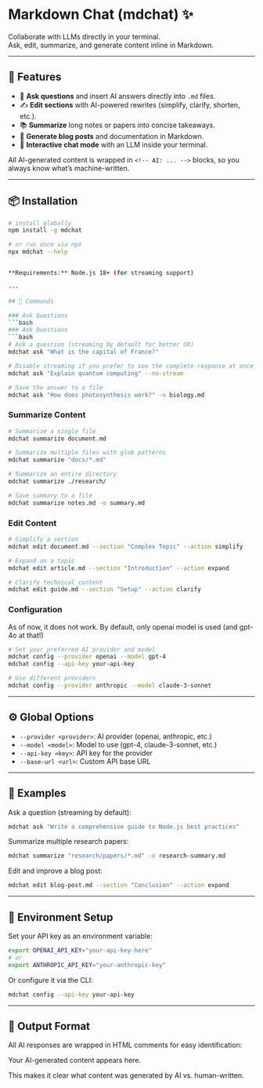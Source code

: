 # Markdown Chat (mdchat) ✨  
Collaborate with LLMs directly in your terminal.  
Ask, edit, summarize, and generate content inline in Markdown.  

---

## 🚀 Features
- 📝 **Ask questions** and insert AI answers directly into `.md` files.  
- ✍️ **Edit sections** with AI-powered rewrites (simplify, clarify, shorten, etc.).  
- 📚 **Summarize** long notes or papers into concise takeaways.  
- 📄 **Generate blog posts** and documentation in Markdown.  
- 💬 **Interactive chat mode** with an LLM inside your terminal.  

All AI-generated content is wrapped in `<!-- AI: ... -->` blocks, so you always know what’s machine-written.  

---

## 📦 Installation
```bash
# install globally
npm install -g mdchat

# or run once via npx
npx mdchat --help


**Requirements:** Node.js 18+ (for streaming support)

---

## 🎯 Commands

### Ask Questions
```bash
### Ask Questions
```bash
# Ask a question (streaming by default for better UX)
mdchat ask "What is the capital of France?"

# Disable streaming if you prefer to see the complete response at once
mdchat ask "Explain quantum computing" --no-stream

# Save the answer to a file
mdchat ask "How does photosynthesis work?" -o biology.md
```

### Summarize Content
```bash
# Summarize a single file
mdchat summarize document.md

# Summarize multiple files with glob patterns
mdchat summarize "docs/*.md"

# Summarize an entire directory
mdchat summarize ./research/

# Save summary to a file
mdchat summarize notes.md -o summary.md
```

### Edit Content  
```bash
# Simplify a section
mdchat edit document.md --section "Complex Topic" --action simplify

# Expand on a topic
mdchat edit article.md --section "Introduction" --action expand

# Clarify technical content
mdchat edit guide.md --section "Setup" --action clarify
```

### Configuration
As of now, it does not work. By default, only openai model is used (and gpt-4o at that!)
```bash
# Set your preferred AI provider and model
mdchat config --provider openai --model gpt-4
mdchat config --api-key your-api-key

# Use different providers
mdchat config --provider anthropic --model claude-3-sonnet
```

---

## ⚙️ Global Options
- `--provider <provider>`: AI provider (openai, anthropic, etc.)
- `--model <model>`: Model to use (gpt-4, claude-3-sonnet, etc.)
- `--api-key <key>`: API key for the provider
- `--base-url <url>`: Custom API base URL

---

## 🎨 Examples

Ask a question (streaming by default):
```bash
mdchat ask "Write a comprehensive guide to Node.js best practices"
```

Summarize multiple research papers:
```bash
mdchat summarize "research/papers/*.md" -o research-summary.md
```

Edit and improve a blog post:
```bash
mdchat edit blog-post.md --section "Conclusion" --action expand
```

---

## 🔧 Environment Setup

Set your API key as an environment variable:
```bash
export OPENAI_API_KEY="your-api-key-here"
# or  
export ANTHROPIC_API_KEY="your-anthropic-key"
```

Or configure it via the CLI:
```bash
mdchat config --api-key your-api-key
```

---

## 📝 Output Format

All AI responses are wrapped in HTML comments for easy identification:

<!-- AI:answer -->
Your AI-generated content appears here.
<!-- /AI -->

This makes it clear what content was generated by AI vs. human-written.
